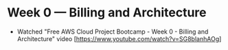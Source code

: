 # Week 0 — Billing and Architecture

- Watched "Free AWS Cloud Project Bootcamp - Week 0 - Billing and Architecture" video [https://www.youtube.com/watch?v=SG8blanhAOg]
